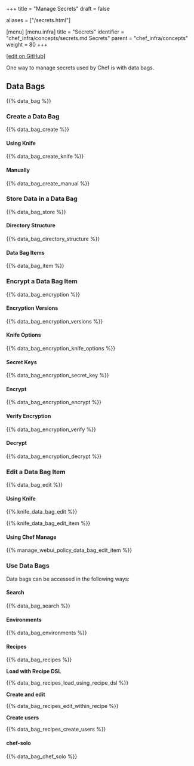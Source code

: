 +++
title = "Manage Secrets"
draft = false

aliases = ["/secrets.html"]

[menu]
  [menu.infra]
    title = "Secrets"
    identifier = "chef_infra/concepts/secrets.md Secrets"
    parent = "chef_infra/concepts"
    weight = 80
+++

[\[edit on GitHub\]](https://github.com/chef/chef-web-docs/blob/master/content/secrets.md)

One way to manage secrets used by Chef is with data bags.

## Data Bags

{{% data_bag %}}

### Create a Data Bag

{{% data_bag_create %}}

#### Using Knife

{{% data_bag_create_knife %}}

#### Manually

{{% data_bag_create_manual %}}

### Store Data in a Data Bag

{{% data_bag_store %}}

#### Directory Structure

{{% data_bag_directory_structure %}}

#### Data Bag Items

{{% data_bag_item %}}

### Encrypt a Data Bag Item

{{% data_bag_encryption %}}

#### Encryption Versions

{{% data_bag_encryption_versions %}}

#### Knife Options

{{% data_bag_encryption_knife_options %}}

#### Secret Keys

{{% data_bag_encryption_secret_key %}}

#### Encrypt

{{% data_bag_encryption_encrypt %}}

#### Verify Encryption

{{% data_bag_encryption_verify %}}

#### Decrypt

{{% data_bag_encryption_decrypt %}}

### Edit a Data Bag Item

{{% data_bag_edit %}}

#### Using Knife

{{% knife_data_bag_edit %}}

{{% knife_data_bag_edit_item %}}

#### Using Chef Manage

{{% manage_webui_policy_data_bag_edit_item %}}

### Use Data Bags

Data bags can be accessed in the following ways:

#### Search

{{% data_bag_search %}}

#### Environments

{{% data_bag_environments %}}

#### Recipes

{{% data_bag_recipes %}}

**Load with Recipe DSL**

{{% data_bag_recipes_load_using_recipe_dsl %}}

**Create and edit**

{{% data_bag_recipes_edit_within_recipe %}}

**Create users**

{{% data_bag_recipes_create_users %}}

#### chef-solo

{{% data_bag_chef_solo %}}

